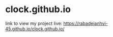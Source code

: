 # clock.github.io

link to view my project live: https://rabadejanhvi-45.github.io/clock.github.io/
